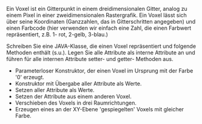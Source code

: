 Ein Voxel ist ein Gitterpunkt in einem dreidimensionalen Gitter, analog zu einem
Pixel in einer zweidimensionalen Rastergrafik. Ein Voxel lässt sich über seine
Koordinaten (Ganzzahlen, das in Gitterschritten angegeben) und einen Farbcode
(hier verwenden wir einfach eine Zahl, die einen Farbwert repräsentiert, z.B. 1-
rot, 2-gelb, 3-blau.)

Schreiben Sie eine JAVA-Klasse, die einen Voxel repräsentiert und folgende
Methoden enthält (s.u.). Legen Sie alle Attribute als interne Attribute an und
führen für alle internen Attribute setter- und getter- Methoden aus.

* Parameterloser Konstruktor, der einen Voxel im Ursprung mit der Farbe
'0' erzeugt.
* Konstruktor mit Übergabe aller Attribute als Werte.
* Setzen aller Attribute als Werte.
* Setzen der Attribute aus einem anderen Voxel.
* Verschieben des Voxels in drei Raumrichtungen.
* Erzeugen eines an der XY-Ebene 'gespiegelten' Voxels mit gleicher Farbe.